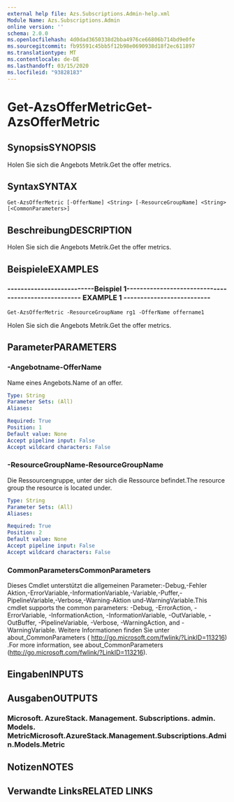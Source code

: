 ```yaml
---
external help file: Azs.Subscriptions.Admin-help.xml
Module Name: Azs.Subscriptions.Admin
online version: ''
schema: 2.0.0
ms.openlocfilehash: 4d0dad3650338d2bba4976ce66806b714bd9e0fe
ms.sourcegitcommit: fb95591c45bb5f12b98e0690938d18f2ec611897
ms.translationtype: MT
ms.contentlocale: de-DE
ms.lasthandoff: 03/15/2020
ms.locfileid: "93828183"
---
```

# <span data-ttu-id="e6d83-101">Get-AzsOfferMetric</span><span class="sxs-lookup"><span data-stu-id="e6d83-101">Get-AzsOfferMetric</span></span>

## <span data-ttu-id="e6d83-102">Synopsis</span><span class="sxs-lookup"><span data-stu-id="e6d83-102">SYNOPSIS</span></span>
<span data-ttu-id="e6d83-103">Holen Sie sich die Angebots Metrik.</span><span class="sxs-lookup"><span data-stu-id="e6d83-103">Get the offer metrics.</span></span>

## <span data-ttu-id="e6d83-104">Syntax</span><span class="sxs-lookup"><span data-stu-id="e6d83-104">SYNTAX</span></span>

```
Get-AzsOfferMetric [-OfferName] <String> [-ResourceGroupName] <String> [<CommonParameters>]
```

## <span data-ttu-id="e6d83-105">Beschreibung</span><span class="sxs-lookup"><span data-stu-id="e6d83-105">DESCRIPTION</span></span>
<span data-ttu-id="e6d83-106">Holen Sie sich die Angebots Metrik.</span><span class="sxs-lookup"><span data-stu-id="e6d83-106">Get the offer metrics.</span></span>

## <span data-ttu-id="e6d83-107">Beispiele</span><span class="sxs-lookup"><span data-stu-id="e6d83-107">EXAMPLES</span></span>

### <span data-ttu-id="e6d83-108">--------------------------Beispiel 1--------------------------</span><span class="sxs-lookup"><span data-stu-id="e6d83-108">-------------------------- EXAMPLE 1 --------------------------</span></span>
```
Get-AzsOfferMetric -ResourceGroupName rg1 -OfferName offername1
```

<span data-ttu-id="e6d83-109">Holen Sie sich die Angebots Metrik.</span><span class="sxs-lookup"><span data-stu-id="e6d83-109">Get the offer metrics.</span></span>

## <span data-ttu-id="e6d83-110">Parameter</span><span class="sxs-lookup"><span data-stu-id="e6d83-110">PARAMETERS</span></span>

### <span data-ttu-id="e6d83-111">-Angebotname</span><span class="sxs-lookup"><span data-stu-id="e6d83-111">-OfferName</span></span>
<span data-ttu-id="e6d83-112">Name eines Angebots.</span><span class="sxs-lookup"><span data-stu-id="e6d83-112">Name of an offer.</span></span>

```yaml
Type: String
Parameter Sets: (All)
Aliases: 

Required: True
Position: 1
Default value: None
Accept pipeline input: False
Accept wildcard characters: False
```

### <span data-ttu-id="e6d83-113">-ResourceGroupName</span><span class="sxs-lookup"><span data-stu-id="e6d83-113">-ResourceGroupName</span></span>
<span data-ttu-id="e6d83-114">Die Ressourcengruppe, unter der sich die Ressource befindet.</span><span class="sxs-lookup"><span data-stu-id="e6d83-114">The resource group the resource is located under.</span></span>

```yaml
Type: String
Parameter Sets: (All)
Aliases: 

Required: True
Position: 2
Default value: None
Accept pipeline input: False
Accept wildcard characters: False
```

### <span data-ttu-id="e6d83-115">CommonParameters</span><span class="sxs-lookup"><span data-stu-id="e6d83-115">CommonParameters</span></span>
<span data-ttu-id="e6d83-116">Dieses Cmdlet unterstützt die allgemeinen Parameter:-Debug,-Fehler Aktion,-ErrorVariable,-InformationVariable,-Variable,-Puffer,-PipelineVariable,-Verbose,-Warning-Aktion und-WarningVariable.</span><span class="sxs-lookup"><span data-stu-id="e6d83-116">This cmdlet supports the common parameters: -Debug, -ErrorAction, -ErrorVariable, -InformationAction, -InformationVariable, -OutVariable, -OutBuffer, -PipelineVariable, -Verbose, -WarningAction, and -WarningVariable.</span></span> <span data-ttu-id="e6d83-117">Weitere Informationen finden Sie unter about_CommonParameters ( http://go.microsoft.com/fwlink/?LinkID=113216) .</span><span class="sxs-lookup"><span data-stu-id="e6d83-117">For more information, see about_CommonParameters (http://go.microsoft.com/fwlink/?LinkID=113216).</span></span>

## <span data-ttu-id="e6d83-118">Eingaben</span><span class="sxs-lookup"><span data-stu-id="e6d83-118">INPUTS</span></span>

## <span data-ttu-id="e6d83-119">Ausgaben</span><span class="sxs-lookup"><span data-stu-id="e6d83-119">OUTPUTS</span></span>

### <span data-ttu-id="e6d83-120">Microsoft. AzureStack. Management. Subscriptions. admin. Models. Metric</span><span class="sxs-lookup"><span data-stu-id="e6d83-120">Microsoft.AzureStack.Management.Subscriptions.Admin.Models.Metric</span></span>

## <span data-ttu-id="e6d83-121">Notizen</span><span class="sxs-lookup"><span data-stu-id="e6d83-121">NOTES</span></span>

## <span data-ttu-id="e6d83-122">Verwandte Links</span><span class="sxs-lookup"><span data-stu-id="e6d83-122">RELATED LINKS</span></span>

